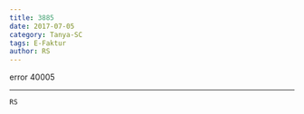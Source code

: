 ```yaml
---
title: 3885
date: 2017-07-05
category: Tanya-SC
tags: E-Faktur
author: RS
---
```


error 40005

---



`RS`
